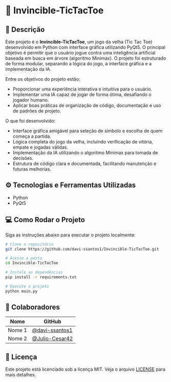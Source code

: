 # 📘 Invincible-TicTacToe

## 📝 Descrição

Este projeto é o **Invincible-TicTacToe**, um jogo da velha (Tic Tac Toe) desenvolvido em Python com interface gráfica utilizando PyQt5. O principal objetivo é permitir que o usuário jogue contra uma inteligência artificial baseada em busca em árvore (algoritmo Minimax). O projeto foi estruturado de forma modular, separando a lógica do jogo, a interface gráfica e a implementação da IA.

Entre os objetivos do projeto estão:
- Proporcionar uma experiência interativa e intuitiva para o usuário.
- Implementar uma IA capaz de jogar de forma ótima, desafiando o jogador humano.
- Aplicar boas práticas de organização de código, documentação e uso de padrões de projeto.

O que foi desenvolvido:
- Interface gráfica amigável para seleção de símbolo e escolha de quem começa a partida.
- Lógica completa do jogo da velha, incluindo verificação de vitória, empate e jogadas válidas.
- Implementação da IA utilizando o algoritmo Minimax para tomada de decisões.
- Estrutura de código clara e documentada, facilitando manutenção e futuras melhorias.

## ⚙️ Tecnologias e Ferramentas Utilizadas

- Python
- PyQt5

## 💻 Como Rodar o Projeto

Siga as instruções abaixo para executar o projeto localmente:

```bash
# Clone o repositório
git clone https://github.com/davi-ssantos1/Invincible-TicTacToe.git

# Acesse a pasta
cd Invincible-TicTacToe

# Instale as dependências
pip install -r requirements.txt

# Execute o projeto
python main.py
```

## 👥 Colaboradores

| Nome   | GitHub                                   |
| ------ | ---------------------------------------- |
| Nome 1 | [@davi-ssantos1](https://github.com/davi-ssantos1) |
| Nome 2 | [@Julio-Cesar42](https://github.com/Julio-Cesar42) |

## 📄 Licença

Este projeto está licenciado sob a licença MIT. Veja o arquivo [LICENSE](LICENSE) para mais detalhes.